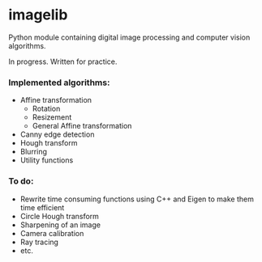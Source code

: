 # imagelib
<p>
Python module containing digital image processing and computer vision algorithms.
</p>

<p>
In progress. Written for practice.
</p>

### Implemented algorithms:
* Affine transformation
    * Rotation
    * Resizement
    * General Affine transformation
* Canny edge detection
* Hough transform
* Blurring
* Utility functions

### To do:
* Rewrite time consuming functions using C++ and Eigen to make them time efficient
* Circle Hough transform
* Sharpening of an image
* Camera calibration
* Ray tracing
* etc.
